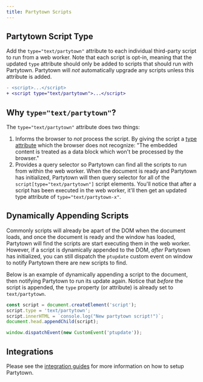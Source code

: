 ```yaml
---
title: Partytown Scripts
---
```


## Partytown Script Type

Add the `type="text/partytown"` attribute to each individual third-party script to run from a web worker. Note that each script is opt-in, meaning that the updated `type` attribute should only be added to scripts that should run with Partytown. Partytown will _not_ automatically upgrade any scripts unless this attribute is added.

```diff
- <script>...</script>
+ <script type="text/partytown">...</script>
```

## Why `type="text/partytown"`?

The `type="text/partytown"` attribute does two things:

1. Informs the browser to _not_ process the script. By giving the script a [type attribute](https://developer.mozilla.org/en-US/docs/Web/HTML/Element/script#attr-type) which the browser does not recognize: "The embedded content is treated as a data block which won't be processed by the browser."
2. Provides a query selector so Partytown can find all the scripts to run from within the web worker. When the document is ready and Partytown has initialized, Partytown will then query selector for all of the `script[type="text/partytown"]` script elements. You'll notice that after a script has been executed in the web worker, it'll then get an updated type attribute of `type="text/partytown-x"`.

## Dynamically Appending Scripts

Commonly scripts will already be apart of the DOM when the document loads, and once the document is ready and the window has loaded, Partytown will find the scripts are start executing them in the web worker. However, if a script is dynamically appended to the DOM, _after_ Partytown has initialized, you can still dispatch the `ptupdate` custom event on window to notify Partytown there are new scripts to find.

Below is an example of dynamically appending a script to the document, then notifying Partytown to run its update again. Notice that _before_ the script is appended, the `type` property (or attribute) is already set to `text/partytown`.

```js
const script = document.createElement('script');
script.type = 'text/partytown';
script.innerHTML = `console.log("New partytown script!")`;
document.head.appendChild(script);

window.dispatchEvent(new CustomEvent('ptupdate'));
```

## Integrations

Please see the [integration guides](/integrations) for more information on how to setup Partytown.
